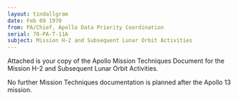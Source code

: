 ```yaml
---
layout: tindallgram
date: Feb 09 1970
from: PA/Chief, Apollo Data Priority Coordination
serial: 70-PA-T-11A
subject: Mission H-2 and Subsequent Lunar Orbit Activities
---
```

Attached is your copy of the Apollo Mission Techniques Document for the Mission
H-2 and Subsequent Lunar Orbit Activities.

No further Mission Techniques documentation is planned after the Apollo 13
mission.

